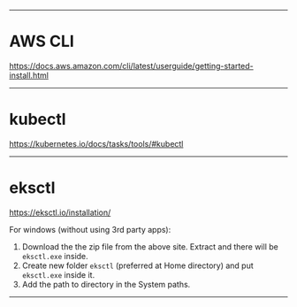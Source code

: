
----
# AWS CLI
https://docs.aws.amazon.com/cli/latest/userguide/getting-started-install.html


---
# kubectl
https://kubernetes.io/docs/tasks/tools/#kubectl


---
# eksctl
https://eksctl.io/installation/

For windows (without using 3rd party apps):
1. Download the the zip file from the above site. Extract and there will be `eksctl.exe` inside.
2. Create new folder `eksctl` (preferred at Home directory) and put `eksctl.exe` inside it.
3. Add the path to directory in the System paths.


----
